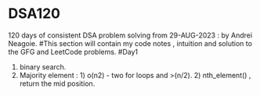 # DSA120
120 days of consistent DSA problem solving from 29-AUG-2023 : by Andrei Neagoie.
#This section will contain my code notes , intuition and solution to the GFG and LeetCode problems.
#Day1
1) binary search.
2) Majority element : 1) o(n2) - two for loops and >(n/2). 2) nth_element() , return the mid position.
